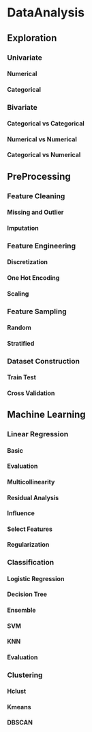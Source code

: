 # DataAnalysis
## Exploration
### Univariate
#### Numerical
#### Categorical		
### Bivariate
#### Categorical vs Categorical			
#### Numerical vs Numerical			
#### Categorical vs Numerical			
## PreProcessing
### Feature Cleaning
#### Missing and Outlier
#### Imputation
### Feature Engineering
#### Discretization
#### One Hot Encoding
#### Scaling
### Feature Sampling
#### Random
#### Stratified
### Dataset Construction
#### Train Test
#### Cross Validation
## Machine Learning
### Linear Regression
#### Basic
#### Evaluation
#### Multicollinearity
#### Residual Analysis
#### Influence
#### Select Features
#### Regularization
### Classification
#### Logistic Regression
#### Decision Tree
#### Ensemble
#### SVM
#### KNN
#### Evaluation
### Clustering
#### Hclust
#### Kmeans
#### DBSCAN

